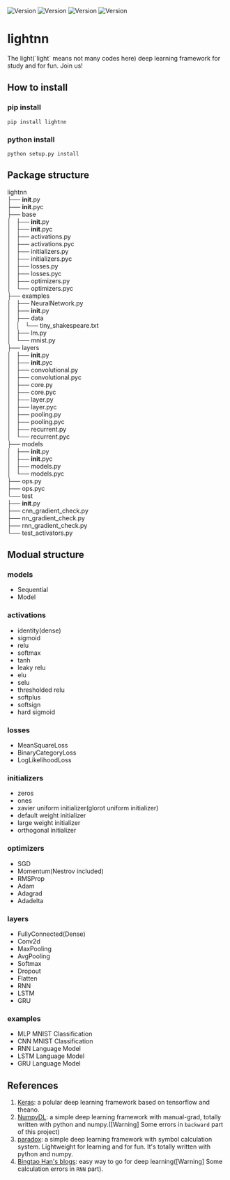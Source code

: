 ![Version](https://img.shields.io/badge/Version-0.0.5-blue.svg) ![Version](https://img.shields.io/badge/Python-2.7-green.svg) ![Version](https://img.shields.io/badge/Numpy-1.13.0-yellow.svg) ![Version](https://img.shields.io/badge/Linux-x.x.x-red.svg)

# lightnn
The light(\`light\` means not many codes here) deep learning framework for study and for fun. Join us!

## How to install

### pip install

`pip install lightnn`

### python install

`python setup.py install`

## Package structure

lightnn  
├── __init__.py  
├── __init__.pyc  
├── base  
│   ├── __init__.py  
│   ├── __init__.pyc  
│   ├── activations.py  
│   ├── activations.pyc  
│   ├── initializers.py  
│   ├── initializers.pyc  
│   ├── losses.py  
│   ├── losses.pyc  
│   ├── optimizers.py  
│   └── optimizers.pyc  
├── examples  
│   ├── NeuralNetwork.py  
│   ├── __init__.py  
│   ├── data  
│   │   └── tiny_shakespeare.txt  
│   ├── lm.py  
│   └── mnist.py  
├── layers  
│   ├── __init__.py  
│   ├── __init__.pyc  
│   ├── convolutional.py  
│   ├── convolutional.pyc  
│   ├── core.py  
│   ├── core.pyc  
│   ├── layer.py  
│   ├── layer.pyc  
│   ├── pooling.py  
│   ├── pooling.pyc  
│   ├── recurrent.py  
│   └── recurrent.pyc  
├── models  
│   ├── __init__.py  
│   ├── __init__.pyc  
│   ├── models.py  
│   └── models.pyc  
├── ops.py  
├── ops.pyc  
└── test  
    ├── __init__.py  
    ├── cnn_gradient_check.py  
    ├── nn_gradient_check.py  
    ├── rnn_gradient_check.py  
    └── test_activators.py   

## Modual structure

### models

* Sequential
* Model

### activations

* identity(dense)
* sigmoid
* relu
* softmax
* tanh
* leaky relu
* elu
* selu
* thresholded relu
* softplus
* softsign
* hard sigmoid

### losses

* MeanSquareLoss
* BinaryCategoryLoss
* LogLikelihoodLoss

### initializers

* zeros
* ones
* xavier uniform initializer(glorot uniform initializer)
* default weight initializer
* large weight initializer
* orthogonal initializer

### optimizers

* SGD
* Momentum(Nestrov included)
* RMSProp
* Adam
* Adagrad
* Adadelta

### layers

* FullyConnected(Dense)
* Conv2d
* MaxPooling
* AvgPooling
* Softmax
* Dropout
* Flatten
* RNN
* LSTM
* GRU

### examples

* MLP MNIST Classification
* CNN MNIST Classification
* RNN Language Model
* LSTM Language Model
* GRU Language Model


## References
1. [Keras](https://github.com/fchollet/keras): a polular deep learning framework based on tensorflow and theano.
2. [NumpyDL](https://github.com/oujago/NumpyDL): a simple deep learning framework with manual-grad, totally written with python and numpy.([Warning] Some errors in `backward` part of this project)
3. [paradox](https://github.com/ictxiangxin/paradox): a simple deep learning framework with symbol calculation system. Lightweight for learning and for fun. It's totally written with python and numpy.
4. [Bingtao Han's blogs](https://zybuluo.com/hanbingtao/): easy way to go for deep learning([Warning] Some calculation errors in `RNN` part).

